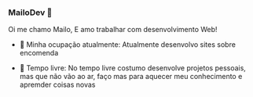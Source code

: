 ### MailoDev 🧪

Oi me chamo Mailo, E amo trabalhar com desenvolvimento Web!

- 💼 Minha ocupação atualmente:
Atualmente desenvolvo sites sobre encomenda

- 🍿 Tempo livre:
No tempo livre costumo desenvolve projetos pessoais, mas que não vão ao ar, faço mas para aquecer meu conhecimento e apremder coisas novas
